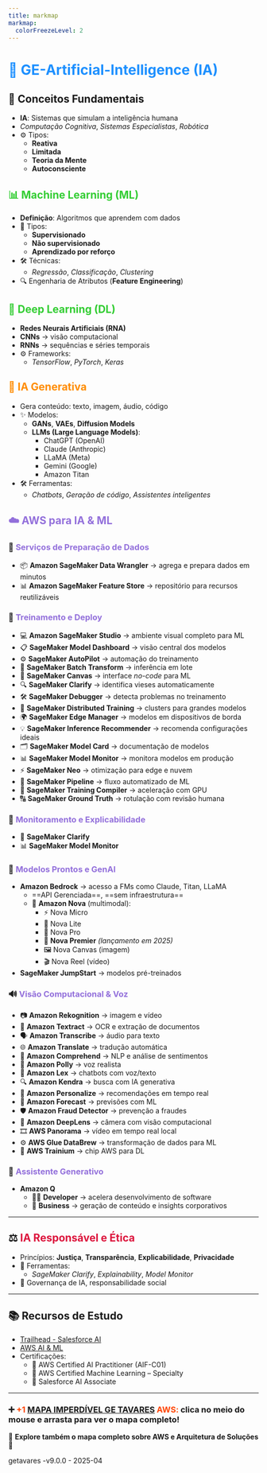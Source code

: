 ```yaml
---
title: markmap
markmap:
  colorFreezeLevel: 2
---
```


# <span style="color:#1E90FF">🤖 GE-Artificial-Intelligence (IA)</span>

## 🧠 Conceitos Fundamentais
- **IA**: Sistemas que simulam a inteligência humana  
- *Computação Cognitiva*, *Sistemas Especialistas*, *Robótica*
- ⚙️ Tipos:
  - **Reativa**
  - **Limitada**
  - **Teoria da Mente**
  - **Autoconsciente**

## <span style="color:#32CD32">📊 Machine Learning (ML)</span>
- **Definição**: Algoritmos que aprendem com dados  
- 🔁 Tipos:
  - **Supervisionado**
  - **Não supervisionado**
  - **Aprendizado por reforço**
- 🛠️ Técnicas:
  - *Regressão*, *Classificação*, *Clustering*
- 🔍 Engenharia de Atributos (**Feature Engineering**)

## <span style="color:#32CD32">🧠 Deep Learning (DL)</span>
- **Redes Neurais Artificiais (RNA)**
- **CNNs** → visão computacional
- **RNNs** → sequências e séries temporais
- ⚙️ Frameworks:
  - *TensorFlow*, *PyTorch*, *Keras*

## <span style="color:#FF8C00">🎨 IA Generativa</span>
- Gera conteúdo: texto, imagem, áudio, código  
- ✨ Modelos:
  - **GANs**, **VAEs**, **Diffusion Models**
  - **LLMs (Large Language Models)**:
    - ChatGPT (OpenAI)
    - Claude (Anthropic)
    - LLaMA (Meta)
    - Gemini (Google)
    - Amazon Titan
- 🛠️ Ferramentas:
  - *Chatbots*, *Geração de código*, *Assistentes inteligentes*

## <span style="color:#9370DB">☁️ AWS para IA & ML</span>

### 🧰 <span style="color:#9370DB">Serviços de Preparação de Dados</span>
- 📦 **Amazon SageMaker Data Wrangler** → agrega e prepara dados em minutos  
- 📊 **Amazon SageMaker Feature Store** → repositório para recursos reutilizáveis

### 🚀 <span style="color:#9370DB">Treinamento e Deploy</span>
- 💻 **Amazon SageMaker Studio** → ambiente visual completo para ML  
- 📋 **SageMaker Model Dashboard** → visão central dos modelos  
- ⚙️ **SageMaker AutoPilot** → automação do treinamento  
- 🧮 **SageMaker Batch Transform** → inferência em lote  
- 🧾 **SageMaker Canvas** → interface *no-code* para ML  
- 🔍 **SageMaker Clarify** → identifica vieses automaticamente  
- 🛠️ **SageMaker Debugger** → detecta problemas no treinamento  
- 🧠 **SageMaker Distributed Training** → clusters para grandes modelos  
- 🌍 **SageMaker Edge Manager** → modelos em dispositivos de borda  
- 💡 **SageMaker Inference Recommender** → recomenda configurações ideais  
- 🗂️ **SageMaker Model Card** → documentação de modelos  
- 📊 **SageMaker Model Monitor** → monitora modelos em produção  
- ⚡ **SageMaker Neo** → otimização para edge e nuvem  
- 🧬 **SageMaker Pipeline** → fluxo automatizado de ML  
- 🔧 **SageMaker Training Compiler** → aceleração com GPU  
- 🔠 **SageMaker Ground Truth** → rotulação com revisão humana

### 🔎 <span style="color:#9370DB">Monitoramento e Explicabilidade</span>
- 🧠 **SageMaker Clarify**
- 📊 **SageMaker Model Monitor**

### 🤖 <span style="color:#9370DB">Modelos Prontos e GenAI</span>
- **Amazon Bedrock** → acesso a FMs como Claude, Titan, LLaMA  
  - ==API Gerenciada==, ==sem infraestrutura==  
  - 🎯 **Amazon Nova** (multimodal):  
    - ⚡ Nova Micro  
    - 🧠 Nova Lite  
    - 🚀 Nova Pro  
    - 🔮 **Nova Premier** *(lançamento em 2025)*  
    - 🖼️ Nova Canvas (imagem)  
    - 🎬 Nova Reel (vídeo)
- **SageMaker JumpStart** → modelos pré-treinados

### 🔊 <span style="color:#9370DB">Visão Computacional & Voz</span>
- 📷 **Amazon Rekognition** → imagem e vídeo  
- 📝 **Amazon Textract** → OCR e extração de documentos  
- 🗣️ **Amazon Transcribe** → áudio para texto  
- 🌐 **Amazon Translate** → tradução automática  
- 🧠 **Amazon Comprehend** → NLP e análise de sentimentos  
- 🎤 **Amazon Polly** → voz realista  
- 🧠 **Amazon Lex** → chatbots com voz/texto  
- 🔍 **Amazon Kendra** → busca com IA generativa  
- 🧠 **Amazon Personalize** → recomendações em tempo real  
- 🎯 **Amazon Forecast** → previsões com ML  
- 🛡️ **Amazon Fraud Detector** → prevenção a fraudes  
- 📸 **Amazon DeepLens** → câmera com visão computacional  
- 🎞️ **AWS Panorama** → vídeo em tempo real local  
- ⚙️ **AWS Glue DataBrew** → transformação de dados para ML  
- 🔧 **AWS Trainium** → chip AWS para DL

### 🤖 <span style="color:#9370DB">Assistente Generativo</span>
- **Amazon Q**
  - 👨‍💻 **Developer** → acelera desenvolvimento de software  
  - 🏢 **Business** → geração de conteúdo e insights corporativos

---

## ⚖️ <span style="color:#DC143C">IA Responsável e Ética</span>
- Princípios: **Justiça**, **Transparência**, **Explicabilidade**, **Privacidade**  
- 🧠 Ferramentas:
  - *SageMaker Clarify*, *Explainability*, *Model Monitor*  
- 📜 Governança de IA, responsabilidade social

---

## 📚 Recursos de Estudo
- [Trailhead - Salesforce AI](https://trailhead.salesforce.com)  
- [AWS AI & ML](https://aws.amazon.com/machine-learning/)  
- Certificações:
  - 🏅 AWS Certified AI Practitioner (AIF-C01)  
  - 🏅 AWS Certified Machine Learning – Specialty  
  - 🏅 Salesforce AI Associate

---

### ➕ <span style="color:#FF4500">**+1 [MAPA IMPERDÍVEL GE TAVARES](https://rogtavares.github.io/AWS_getavares.github.io/)  AWS:**</span>  clica no meio do mouse e arrasta para ver o mapa completo!
🚀 **Explore também o mapa completo sobre AWS e Arquitetura de Soluções**  
🔗

getavares -v9.0.0 - 2025-04
